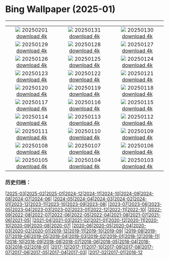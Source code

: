 # Bing Wallpaper (2025-01)
**************
| | | |
|:-:|:-:|:-:|
| ![](https://www.bing.com/th?id=OHR.FrostedBeech_EN-IN2659852695_1920x1080.jpg) 20250201 [download 4k](https://www.bing.com/th?id=OHR.FrostedBeech_EN-IN2659852695_UHD.jpg) | ![](https://www.bing.com/th?id=OHR.PlainsZebra_EN-IN2514350674_1920x1080.jpg) 20250131 [download 4k](https://www.bing.com/th?id=OHR.PlainsZebra_EN-IN2514350674_UHD.jpg) | ![](https://www.bing.com/th?id=OHR.OrdesaSpain_EN-IN2338334373_1920x1080.jpg) 20250130 [download 4k](https://www.bing.com/th?id=OHR.OrdesaSpain_EN-IN2338334373_UHD.jpg) |
| ![](https://www.bing.com/th?id=OHR.LunarDragon_EN-IN2177152421_1920x1080.jpg) 20250129 [download 4k](https://www.bing.com/th?id=OHR.LunarDragon_EN-IN2177152421_UHD.jpg) | ![](https://www.bing.com/th?id=OHR.FlyingOwl_EN-IN1693196635_1920x1080.jpg) 20250128 [download 4k](https://www.bing.com/th?id=OHR.FlyingOwl_EN-IN1693196635_UHD.jpg) | ![](https://www.bing.com/th?id=OHR.CanyonSnow_EN-IN1568269360_1920x1080.jpg) 20250127 [download 4k](https://www.bing.com/th?id=OHR.CanyonSnow_EN-IN1568269360_UHD.jpg) |
| ![](https://www.bing.com/th?id=OHR.IndiaGateTriColour_EN-IN3150557359_1920x1080.jpg) 20250126 [download 4k](https://www.bing.com/th?id=OHR.IndiaGateTriColour_EN-IN3150557359_UHD.jpg) | ![](https://www.bing.com/th?id=OHR.PortoSunset_EN-IN1245971448_1920x1080.jpg) 20250125 [download 4k](https://www.bing.com/th?id=OHR.PortoSunset_EN-IN1245971448_UHD.jpg) | ![](https://www.bing.com/th?id=OHR.IcelandGeyser_EN-IN1107479797_1920x1080.jpg) 20250124 [download 4k](https://www.bing.com/th?id=OHR.IcelandGeyser_EN-IN1107479797_UHD.jpg) |
| ![](https://www.bing.com/th?id=OHR.DeerValley_EN-IN5983015603_1920x1080.jpg) 20250123 [download 4k](https://www.bing.com/th?id=OHR.DeerValley_EN-IN5983015603_UHD.jpg) | ![](https://www.bing.com/th?id=OHR.PetraMonastery_EN-IN5783567233_1920x1080.jpg) 20250122 [download 4k](https://www.bing.com/th?id=OHR.PetraMonastery_EN-IN5783567233_UHD.jpg) | ![](https://www.bing.com/th?id=OHR.DutchSquirrel_EN-IN5567594638_1920x1080.jpg) 20250121 [download 4k](https://www.bing.com/th?id=OHR.DutchSquirrel_EN-IN5567594638_UHD.jpg) |
| ![](https://www.bing.com/th?id=OHR.CadizSpain_EN-IN5354642054_1920x1080.jpg) 20250120 [download 4k](https://www.bing.com/th?id=OHR.CadizSpain_EN-IN5354642054_UHD.jpg) | ![](https://www.bing.com/th?id=OHR.NeptunesGrotto_EN-IN4839715567_1920x1080.jpg) 20250119 [download 4k](https://www.bing.com/th?id=OHR.NeptunesGrotto_EN-IN4839715567_UHD.jpg) | ![](https://www.bing.com/th?id=OHR.WhiteSandsNP_EN-IN4617317381_1920x1080.jpg) 20250118 [download 4k](https://www.bing.com/th?id=OHR.WhiteSandsNP_EN-IN4617317381_UHD.jpg) |
| ![](https://www.bing.com/th?id=OHR.PelicanPortrait_EN-IN4347458454_1920x1080.jpg) 20250117 [download 4k](https://www.bing.com/th?id=OHR.PelicanPortrait_EN-IN4347458454_UHD.jpg) | ![](https://www.bing.com/th?id=OHR.PinnaclesPeaks_EN-IN4100662742_1920x1080.jpg) 20250116 [download 4k](https://www.bing.com/th?id=OHR.PinnaclesPeaks_EN-IN4100662742_UHD.jpg) | ![](https://www.bing.com/th?id=OHR.DeerBuck_EN-IN3553465734_1920x1080.jpg) 20250115 [download 4k](https://www.bing.com/th?id=OHR.DeerBuck_EN-IN3553465734_UHD.jpg) |
| ![](https://www.bing.com/th?id=OHR.SkyKites_EN-IN7504370489_1920x1080.jpg) 20250114 [download 4k](https://www.bing.com/th?id=OHR.SkyKites_EN-IN7504370489_UHD.jpg) | ![](https://www.bing.com/th?id=OHR.CoastalWales_EN-IN7925850635_1920x1080.jpg) 20250113 [download 4k](https://www.bing.com/th?id=OHR.CoastalWales_EN-IN7925850635_UHD.jpg) | ![](https://www.bing.com/th?id=OHR.CrescentTail_EN-IN6422883043_1920x1080.jpg) 20250112 [download 4k](https://www.bing.com/th?id=OHR.CrescentTail_EN-IN6422883043_UHD.jpg) |
| ![](https://www.bing.com/th?id=OHR.MeknesMorocco_EN-IN5856859042_1920x1080.jpg) 20250111 [download 4k](https://www.bing.com/th?id=OHR.MeknesMorocco_EN-IN5856859042_UHD.jpg) | ![](https://www.bing.com/th?id=OHR.BubbleLake_EN-IN4983583688_1920x1080.jpg) 20250110 [download 4k](https://www.bing.com/th?id=OHR.BubbleLake_EN-IN4983583688_UHD.jpg) | ![](https://www.bing.com/th?id=OHR.NamibiaDunes_EN-IN0592013391_1920x1080.jpg) 20250109 [download 4k](https://www.bing.com/th?id=OHR.NamibiaDunes_EN-IN0592013391_UHD.jpg) |
| ![](https://www.bing.com/th?id=OHR.GreatWallStairs_EN-IN4478048411_1920x1080.jpg) 20250108 [download 4k](https://www.bing.com/th?id=OHR.GreatWallStairs_EN-IN4478048411_UHD.jpg) | ![](https://www.bing.com/th?id=OHR.BouldersNZ_EN-IN0206909278_1920x1080.jpg) 20250107 [download 4k](https://www.bing.com/th?id=OHR.BouldersNZ_EN-IN0206909278_UHD.jpg) | ![](https://www.bing.com/th?id=OHR.RavennaBasilica_EN-IN9380198974_1920x1080.jpg) 20250106 [download 4k](https://www.bing.com/th?id=OHR.RavennaBasilica_EN-IN9380198974_UHD.jpg) |
| ![](https://www.bing.com/th?id=OHR.PushkarniTank_EN-IN9828404964_1920x1080.jpg) 20250105 [download 4k](https://www.bing.com/th?id=OHR.PushkarniTank_EN-IN9828404964_UHD.jpg) | ![](https://www.bing.com/th?id=OHR.VietnamFalls_EN-IN7892338335_1920x1080.jpg) 20250104 [download 4k](https://www.bing.com/th?id=OHR.VietnamFalls_EN-IN7892338335_UHD.jpg) | ![](https://www.bing.com/th?id=OHR.TolkienOxford_EN-IN7522700035_1920x1080.jpg) 20250103 [download 4k](https://www.bing.com/th?id=OHR.TolkienOxford_EN-IN7522700035_UHD.jpg) |

### 历史归档：

|[2025-03](/../2025-03/2025-03.md)|[2025-02](/../2025-02/2025-02.md)|[2025-01](/2025-01.md)|[2024-12](/../2024-12/2024-12.md)|[2024-11](/../2024-11/2024-11.md)|[2024-10](/../2024-10/2024-10.md)|[2024-09](/../2024-09/2024-09.md)|[2024-08](/../2024-08/2024-08.md)|[2024-07](/../2024-07/2024-07.md)|[2024-06](/../2024-06/2024-06.md)|
|[2024-05](/../2024-05/2024-05.md)|[2024-04](/../2024-04/2024-04.md)|[2024-03](/../2024-03/2024-03.md)|[2024-02](/../2024-02/2024-02.md)|[2024-01](/../2024-01/2024-01.md)|[2023-12](/../2023-12/2023-12.md)|[2023-11](/../2023-11/2023-11.md)|[2023-10](/../2023-10/2023-10.md)|[2023-09](/../2023-09/2023-09.md)|[2023-08](/../2023-08/2023-08.md)|
|[2023-07](/../2023-07/2023-07.md)|[2023-06](/../2023-06/2023-06.md)|[2023-05](/../2023-05/2023-05.md)|[2023-04](/../2023-04/2023-04.md)|[2023-03](/../2023-03/2023-03.md)|[2023-02](/../2023-02/2023-02.md)|[2023-01](/../2023-01/2023-01.md)|[2022-12](/../2022-12/2022-12.md)|[2022-11](/../2022-11/2022-11.md)|[2022-10](/../2022-10/2022-10.md)|
|[2022-09](/../2022-09/2022-09.md)|[2022-08](/../2022-08/2022-08.md)|[2022-07](/../2022-07/2022-07.md)|[2022-06](/../2022-06/2022-06.md)|[2022-05](/../2022-05/2022-05.md)|[2022-04](/../2022-04/2022-04.md)|[2021-08](/../2021-08/2021-08.md)|[2021-07](/../2021-07/2021-07.md)|[2021-06](/../2021-06/2021-06.md)|[2021-05](/../2021-05/2021-05.md)|
|[2021-04](/../2021-04/2021-04.md)|[2021-03](/../2021-03/2021-03.md)|[2021-02](/../2021-02/2021-02.md)|[2021-01](/../2021-01/2021-01.md)|[2020-12](/../2020-12/2020-12.md)|[2020-11](/../2020-11/2020-11.md)|[2020-10](/../2020-10/2020-10.md)|[2020-09](/../2020-09/2020-09.md)|[2020-08](/../2020-08/2020-08.md)|[2020-07](/../2020-07/2020-07.md)|
|[2020-06](/../2020-06/2020-06.md)|[2020-05](/../2020-05/2020-05.md)|[2020-04](/../2020-04/2020-04.md)|[2020-03](/../2020-03/2020-03.md)|[2020-02](/../2020-02/2020-02.md)|[2020-01](/../2020-01/2020-01.md)|[2019-12](/../2019-12/2019-12.md)|[2019-11](/../2019-11/2019-11.md)|[2019-10](/../2019-10/2019-10.md)|[2019-09](/../2019-09/2019-09.md)|
|[2019-08](/../2019-08/2019-08.md)|[2019-07](/../2019-07/2019-07.md)|[2019-06](/../2019-06/2019-06.md)|[2019-05](/../2019-05/2019-05.md)|[2019-04](/../2019-04/2019-04.md)|[2019-03](/../2019-03/2019-03.md)|[2019-02](/../2019-02/2019-02.md)|[2019-01](/../2019-01/2019-01.md)|[2018-12](/../2018-12/2018-12.md)|[2018-11](/../2018-11/2018-11.md)|
|[2018-10](/../2018-10/2018-10.md)|[2018-09](/../2018-09/2018-09.md)|[2018-08](/../2018-08/2018-08.md)|[2018-07](/../2018-07/2018-07.md)|[2018-06](/../2018-06/2018-06.md)|[2018-05](/../2018-05/2018-05.md)|[2018-04](/../2018-04/2018-04.md)|[2018-03](/../2018-03/2018-03.md)|[2018-02](/../2018-02/2018-02.md)|[2018-01](/../2018-01/2018-01.md)|
|[2017-12](/../2017-12/2017-12.md)|[2017-11](/../2017-11/2017-11.md)|[2017-10](/../2017-10/2017-10.md)|[2017-09](/../2017-09/2017-09.md)|[2017-08](/../2017-08/2017-08.md)|[2017-07](/../2017-07/2017-07.md)|[2017-06](/../2017-06/2017-06.md)|[2017-05](/../2017-05/2017-05.md)|[2017-04](/../2017-04/2017-04.md)|[2017-03](/../2017-03/2017-03.md)|
|[2017-02](/../2017-02/2017-02.md)|[2017-01](/../2017-01/2017-01.md)|[2016-12](/../2016-12/2016-12.md)